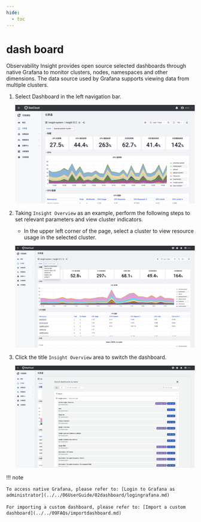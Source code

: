```yaml
---
hide:
  - toc
---
```


# dash board

Observability Insight provides open source selected dashboards through native Grafana to monitor clusters, nodes, namespaces and other dimensions. The data source used by Grafana supports viewing data from multiple clusters.

1. Select Dashboard in the left navigation bar.

    ![dashboard](../../images/dashboard01.png)

2. Taking `Insight Overview` as an example, perform the following steps to set relevant parameters and view cluster indicators.

    - In the upper left corner of the page, select a cluster to view resource usage in the selected cluster.

    ![dashboard](../../images/dashboard02.png)

3. Click the title `Insight Overview` area to switch the dashboard.

    ![dashboard](../../images/dashboard03.png)

!!! note
    
    To access native Grafana, please refer to: [Login to Grafana as administrator](../../06UserGuide/02dashboard/logingrafana.md)
    
    For importing a custom dashboard, please refer to: [Import a custom dashboard](../../09FAQs/importdashboard.md)